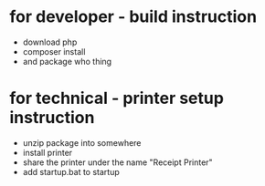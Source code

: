 # for developer - build instruction
- download php
- composer install
- and package who thing


# for technical - printer setup instruction
- unzip package into somewhere
- install printer
- share the printer under the name "Receipt Printer"
- add startup.bat to startup